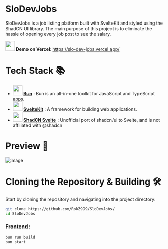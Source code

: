 # SloDevJobs 
SloDevJobs is a job listing platform built with SvelteKit and styled using the ShadCN UI library. The main purpose of this project is to eliminate the hassle of opening every job post to see the salary.

**<img src="https://github.com/RokZ999/SloDevJobs/assets/71169333/16151eac-bc4c-4dd4-aa59-d03787f7ebf8" width="30"> Demo on Vercel**: https://slo-dev-jobs.vercel.app/

# Tech Stack 📚

- **<img src="https://github.com/RokZ999/SloDevJobs/assets/71169333/2afcc092-b5c3-4a37-9a91-4e830cf4a427" width="30"> [Bun](https://bun.sh/)** : Bun is an all-in-one toolkit for JavaScript and TypeScript apps.
- **<img src="https://github.com/RokZ999/SloDevJobs/assets/71169333/2a9fc93e-42da-4343-8ab1-cdab5b7403c9" width="30"> [SvelteKit](https://kit.svelte.dev/)** :  A framework for building web applications. 
- **<img src="https://github.com/RokZ999/SloDevJobs/assets/71169333/d68a5f5b-2359-4fc9-a216-48adeadc5d40" width="30"> [ShadCN Svelte](https://www.shadcn-svelte.com/)** : Unofficial port of shadcn/ui to Svelte, and is not affiliated with @shadcn



# Preview 📸
![image](https://github.com/RokZ999/SloDevJobs/assets/71169333/5c763775-4837-4523-8202-bfb472963b0e)



# Cloning the Repository & Building 🛠️
Start by cloning the repository and navigating into the project directory:
```bash
git clone https://github.com/RokZ999/SloDevJobs/
cd SloDevJobs
```

### Frontend:
```bash
bun run build
bun start
```
